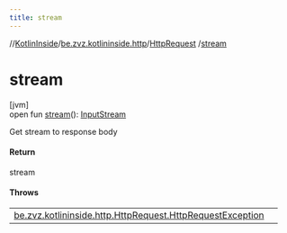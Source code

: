 ```yaml
---
title: stream
---
```

//[KotlinInside](../../../index.html)/[be.zvz.kotlininside.http](../index.html)/[HttpRequest](index.html)
/[stream](stream.html)

# stream

[jvm]\
open fun [stream](stream.html)(): [InputStream](https://docs.oracle.com/javase/7/docs/api/java/io/InputStream.html)

Get stream to response body

#### Return

stream

#### Throws

| | |
|---|---|
| [be.zvz.kotlininside.http.HttpRequest.HttpRequestException](-http-request-exception/index.html) |  |



